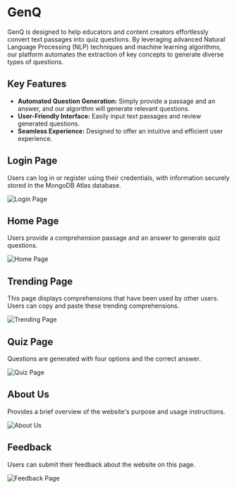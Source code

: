 # GenQ

GenQ is designed to help educators and content creators effortlessly convert text passages into quiz questions. By leveraging advanced Natural Language Processing (NLP) techniques and machine learning algorithms, our platform automates the extraction of key concepts to generate diverse types of questions.

## Key Features
- **Automated Question Generation:** Simply provide a passage and an answer, and our algorithm will generate relevant questions.
- **User-Friendly Interface:** Easily input text passages and review generated questions.
- **Seamless Experience:** Designed to offer an intuitive and efficient user experience.

## Login Page

Users can log in or register using their credentials, with information securely stored in the MongoDB Atlas database.

![Login Page](https://github.com/user-attachments/assets/8080eb92-83b1-46be-9908-6a62616d6e2e)

## Home Page

Users provide a comprehension passage and an answer to generate quiz questions.

![Home Page](https://github.com/user-attachments/assets/e323d5d3-d416-4890-b1d4-2f0b4ec9687f)

## Trending Page

This page displays comprehensions that have been used by other users. Users can copy and paste these trending comprehensions.

![Trending Page](https://github.com/user-attachments/assets/a1bed5cd-bc30-4916-9a6a-6061b5042239)

## Quiz Page

Questions are generated with four options and the correct answer.

![Quiz Page](https://github.com/user-attachments/assets/b6543d2f-b681-4312-ab28-ab5defef139e)

## About Us

Provides a brief overview of the website's purpose and usage instructions.

![About Us](https://github.com/user-attachments/assets/142ba765-22a2-4190-bc79-056c5acb452b)

## Feedback

Users can submit their feedback about the website on this page.

![Feedback Page](https://github.com/user-attachments/assets/700baf3a-e1fb-4488-9d3a-d701b2dfda74)

